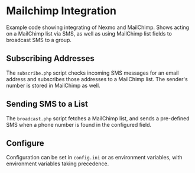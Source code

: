 Mailchimp Integration
=====================

Example code showing integrating of Nexmo and MailChimp. Shows acting on a 
MailChimp list via SMS, as well as using MailChimp list fields to broadcast 
SMS to a group.

Subscribing Addresses
---------------------
The `subscribe.php` script checks incoming SMS messages for an email address 
and subscribes those addresses to a MailChimp list. The sender's number is 
stored in MailChimp as well.

Sending SMS to a List
---------------------
The `broadcast.php` script fetches a MailChimp list, and sends a pre-defined 
SMS when a phone number is found in the configured field.

Configure
---------
Configuration can be set in `config.ini` or as environment variables, with 
environment variables taking precedence. 
